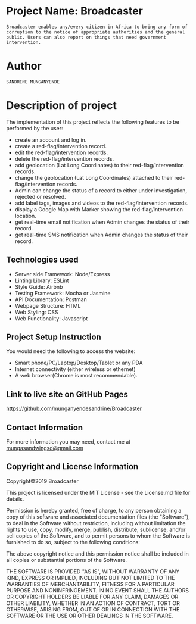 # Project Name: Broadcaster
`
Broadcaster enables any/every citizen in Africa to bring any form of corruption to the notice of appropriate authorities and the general public. Users can also report on things that need government intervention.
`

# Author

`
SANDRINE MUNGANYENDE
`
# Description of project

The implementation of this project reflects the following features to be performed by the user:

* create an account and log in.
* create a red-flag/intervention record.
* edit the red-flag/intervention records.
* delete the red-flag/intervention records.
* add geolocation (Lat Long Coordinates) to their red-flag/intervention records.
* change the geolocation (Lat Long Coordinates) attached to their red-flag/intervention records.
* Admin can change the status of a record to either under investigation, rejected or resolved.
* add label tags, images and videos to the red-flag/intervention records.
* display a Google Map with Marker showing the red-flag/intervention location.
* get real-time email notification when Admin changes the status of their record.
* get real-time SMS notification when Admin changes the status of their record.

## Technologies used

* Server side Framework: Node/Express
* Linting Library: ESLint
* Style Guide: Airbnb
* Testing Framework: Mocha or Jasmine
* API Documentation: Postman
* Webpage Structure: HTML
* Web Styling: CSS
* Web Functionality: Javascript

## Project Setup Instruction

You would need the following to access the website:
*  Smart phone/PC/Laptop/Desktop/Tablet or any PDA 
*  Internet connectivity (either wireless or ethernet) 
*  A web browser(Chrome is most recommendable).

## Link to live site on GitHub Pages

https://github.com/munganyendesandrine/Broadcaster


## Contact Information

For more information you may need, contact me at mungasandwingsd@gmail.com

## Copyright and License Information

Copyright©2019 Broadcaster

This project is licensed under the MIT License - see the License.md file for details.

Permission is hereby granted, free of charge, to any person obtaining a copy of this software and associated documentation files (the "Software"), to deal in the Software without restriction, including without limitation the rights to use, copy, modify, merge, publish, distribute, sublicense, and/or sell copies of the Software, and to permit persons to whom the Software is furnished to do so, subject to the following conditions:

The above copyright notice and this permission notice shall be included in all copies or substantial portions of the Software.

THE SOFTWARE IS PROVIDED "AS IS", WITHOUT WARRANTY OF ANY KIND, EXPRESS OR IMPLIED, INCLUDING BUT NOT LIMITED TO THE WARRANTIES OF MERCHANTABILITY, FITNESS FOR A PARTICULAR PURPOSE AND NONINFRINGEMENT. IN NO EVENT SHALL THE AUTHORS OR COPYRIGHT HOLDERS BE LIABLE FOR ANY CLAIM, DAMAGES OR OTHER LIABILITY, WHETHER IN AN ACTION OF CONTRACT, TORT OR OTHERWISE, ARISING FROM, OUT OF OR IN CONNECTION WITH THE SOFTWARE OR THE USE OR OTHER DEALINGS IN THE SOFTWARE.
